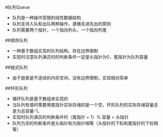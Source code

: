 #队列Queue
* 队列是一种操作受限的线性数据结构
* 队列支持入队和出队两种操作，遵循先进先出的原则
* 队列需要两个指针，一个指向列头，一个指向列尾

##顺序队列
* 一种基于数组实现的队列结构，存在边界限制
* 实现时注意队列满员时的判断条件一定是头指针为0，尾指针为队列容量

##链式队列
* 由于链表是不连续的内存空间，没有边界限制，实现相对简单

##环形队列
* 循环队列是基于数组来实现的
* 当队列有值时需要用尾指针实际存储的是一个空，环形队列的实际存储容量总是为总容量-1。
* 实现时队列满员的判断条件时（尾指针 + 1）% 容量 = 头指针
* 队列为空的判断条件是头指针和为指针相等（头指针的下标和尾指针的下标相等）

